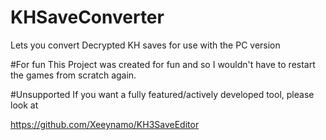 # KHSaveConverter
Lets you convert Decrypted KH saves for use with the PC version

#For fun
This Project was created for fun and so I wouldn't have to restart the games from scratch again.  

#Unsupported
If you want a fully featured/actively developed tool, please look at

https://github.com/Xeeynamo/KH3SaveEditor
